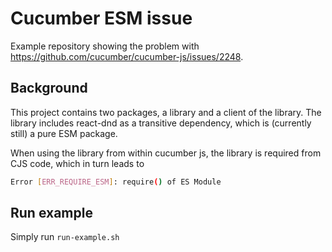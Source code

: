 Cucumber ESM issue
=================================

Example repository showing the problem with https://github.com/cucumber/cucumber-js/issues/2248.

## Background
This project contains two packages, a library and a client of the library. The library includes react-dnd as a transitive
dependency, which is (currently still) a pure ESM package.

When using the library from within cucumber js, the library is required from CJS code, which in turn leads to 

```sh
Error [ERR_REQUIRE_ESM]: require() of ES Module
```

## Run example

Simply run `run-example.sh` 
